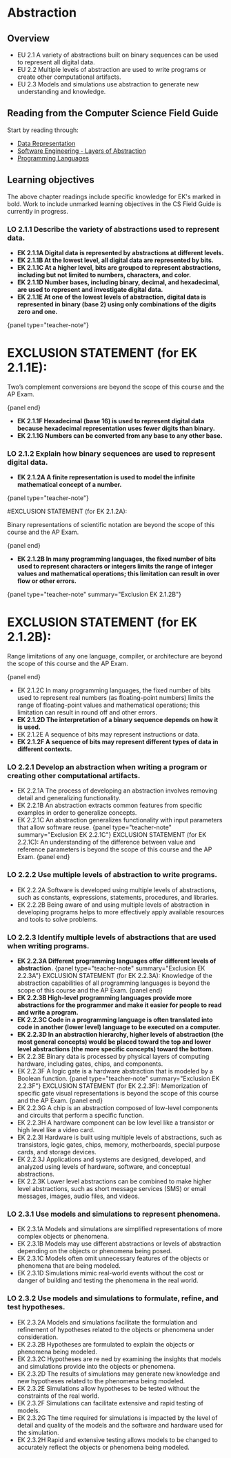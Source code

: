 # Abstraction

## Overview

- EU 2.1 A variety of abstractions built on binary sequences can be used to represent all digital data.
- EU 2.2 Multiple levels of abstraction are used to write programs or create other computational artifacts.
- EU 2.3 Models and simulations use abstraction to generate new understanding and knowledge.

## Reading from the Computer Science Field Guide

Start by reading through:

- [Data Representation](chapters/data-representation.html)
- [Software Engineering - Layers of Abstraction](chapters/software-engineering.html#design-how-do-we-build-it)
- [Programming Languages](chapters/programming-languages.html)

## Learning objectives

The above chapter readings include specific knowledge for EK's marked in bold. Work to include unmarked learning objectives in the CS Field Guide is currently in progress.

### LO 2.1.1 Describe the variety of abstractions used to represent data.

- **EK 2.1.1A Digital data is represented by abstractions at different levels.**
- **EK 2.1.1B At the lowest level, all digital data are represented by bits.**
- **EK 2.1.1C At a higher level, bits are grouped to represent abstractions, including but not limited to numbers, characters, and color.**
- **EK 2.1.1D Number bases, including binary, decimal, and hexadecimal, are used to represent and investigate digital data.**
- **EK 2.1.1E At one of the lowest levels of abstraction, digital data is represented in binary (base 2) using only combinations of the digits zero and one.**

{panel type="teacher-note"}

  # EXCLUSION STATEMENT (for EK 2.1.1E):
 
  Two’s complement conversions are beyond the scope of this course and the AP Exam.

{panel end}

- **EK 2.1.1F Hexadecimal (base 16) is used to represent digital data because hexadecimal representation uses fewer digits than binary.**
- **EK 2.1.1G Numbers can be converted from any base to any other base.**

### LO 2.1.2 Explain how binary sequences are used to represent digital data.
- **EK 2.1.2A A finite representation is used to model the infinite mathematical concept of a number.**

{panel type="teacher-note"}

  #EXCLUSION STATEMENT (for EK 2.1.2A):
 
  Binary representations of scientific notation are beyond the scope of this course and the AP Exam.
  
{panel end}

- **EK 2.1.2B In many programming languages, the fixed number of bits used to represent characters or integers limits the range of integer values and mathematical operations; this limitation can result in over flow or other errors.**

{panel type="teacher-note" summary="Exclusion EK 2.1.2B"}

  # EXCLUSION STATEMENT (for EK 2.1.2B):
  
  Range limitations of any one language, compiler, or architecture are beyond the scope of this course and the AP Exam.

{panel end}

- EK 2.1.2C In many programming languages, the fixed number of bits used to represent real numbers (as floating-point numbers) limits the range of floating-point values and mathematical operations; this limitation can result in round off and other errors.
- **EK 2.1.2D The interpretation of a binary sequence depends on how it is used.**
- EK 2.1.2E A sequence of bits may represent instructions or data.
- **EK 2.1.2F A sequence of bits may represent different types of data in different contexts.**

### LO 2.2.1 Develop an abstraction when writing a program or creating other computational artifacts.

- EK 2.2.1A The process of developing an abstraction involves removing detail and generalizing functionality.
- EK 2.2.1B An abstraction extracts common features from specific examples in order to generalize concepts.
- EK 2.2.1C An abstraction generalizes functionality with input parameters that allow software reuse.
{panel type="teacher-note" summary="Exclusion EK 2.2.1C"}
EXCLUSION STATEMENT (for EK 2.2.1C): An understanding of the difference between value and reference parameters is beyond the scope of this course and the AP Exam.
{panel end}

### LO 2.2.2 Use multiple levels of abstraction to write programs.

- EK 2.2.2A Software is developed using multiple levels of abstractions, such as constants, expressions, statements, procedures, and libraries.
- EK 2.2.2B Being aware of and using multiple levels of abstraction in developing programs helps to more effectively apply available resources and tools to solve problems.

### LO 2.2.3 Identify multiple levels of abstractions that are used when writing programs.

- **EK 2.2.3A Different programming languages offer different levels of abstraction.**
{panel type="teacher-note" summary="Exclusion EK 2.2.3A"}
EXCLUSION STATEMENT (for EK 2.2.3A): Knowledge of the abstraction capabilities of all programming languages is beyond the scope of this course and the AP Exam.
{panel end}
- **EK 2.2.3B High-level programming languages provide more abstractions for the programmer and make it easier for people to read and write a program.**
- **EK 2.2.3C Code in a programming language is often translated into code in another (lower level) language to be executed on a computer.**
- **EK 2.2.3D In an abstraction hierarchy, higher levels of abstraction (the most general concepts) would be placed toward the top and lower level abstractions (the more specific concepts) toward the bottom.**
- EK 2.2.3E Binary data is processed by physical layers of computing hardware, including gates, chips, and components.
- EK 2.2.3F A logic gate is a hardware abstraction that is modeled by a Boolean function.
{panel type="teacher-note" summary="Exclusion EK 2.2.3F"}
EXCLUSION STATEMENT (for EK 2.2.3F): Memorization of specific gate visual representations is beyond
the scope of this course and the AP Exam.
{panel end}
- EK 2.2.3G A chip is an abstraction composed of low-level components and circuits that perform a specific function.
- EK 2.2.3H A hardware component can be low level like a transistor or high level like a video card.
- EK 2.2.3I Hardware is built using multiple levels of abstractions, such as transistors, logic gates, chips, memory, motherboards, special purpose cards, and storage devices.
- EK 2.2.3J Applications and systems are designed, developed, and analyzed using levels of hardware, software, and conceptual abstractions.
- EK 2.2.3K Lower level abstractions can be combined to make higher level abstractions, such as short message services (SMS) or email messages, images, audio files, and videos.

### LO 2.3.1 Use models and simulations to represent phenomena.

- EK 2.3.1A Models and simulations are simplified representations of more complex objects or phenomena.
- EK 2.3.1B Models may use different abstractions or levels of abstraction depending on the objects or phenomena being posed.
- EK 2.3.1C Models often omit unnecessary features of the objects or phenomena that are being modeled.
- EK 2.3.1D Simulations mimic real-world events without the cost or danger of building and testing the phenomena in the real world.

### LO 2.3.2 Use models and simulations to formulate, refine, and test hypotheses.

- EK 2.3.2A Models and simulations facilitate the formulation and refinement of hypotheses related to the objects or phenomena under consideration.
- EK 2.3.2B Hypotheses are formulated to explain the objects or phenomena being modeled.
- EK 2.3.2C Hypotheses are re ned by examining the insights that models and simulations provide into the objects or phenomena.
- EK 2.3.2D The results of simulations may generate new knowledge and new hypotheses related to the phenomena being modeled.
- EK 2.3.2E Simulations allow hypotheses to be tested without the constraints of the real world.
- EK 2.3.2F Simulations can facilitate extensive and rapid testing of models.
- EK 2.3.2G The time required for simulations is impacted by the level of detail and quality of the models and the software and hardware used for the simulation.
- EK 2.3.2H Rapid and extensive testing allows models to be changed to accurately reflect the objects or phenomena being modeled.
